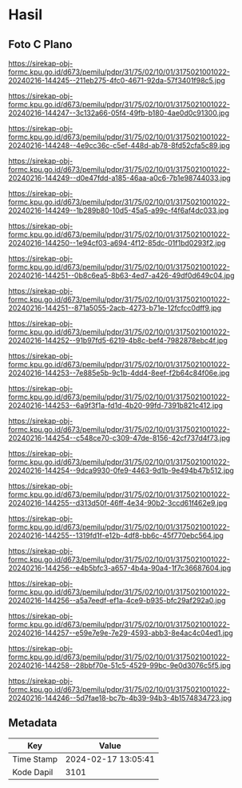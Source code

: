 # Hasil

## Foto C Plano

https://sirekap-obj-formc.kpu.go.id/d673/pemilu/pdpr/31/75/02/10/01/3175021001022-20240216-144245--211eb275-4fc0-4671-92da-57f3401f98c5.jpg

https://sirekap-obj-formc.kpu.go.id/d673/pemilu/pdpr/31/75/02/10/01/3175021001022-20240216-144247--3c132a66-05f4-49fb-b180-4ae0d0c91300.jpg

https://sirekap-obj-formc.kpu.go.id/d673/pemilu/pdpr/31/75/02/10/01/3175021001022-20240216-144248--4e9cc36c-c5ef-448d-ab78-8fd52cfa5c89.jpg

https://sirekap-obj-formc.kpu.go.id/d673/pemilu/pdpr/31/75/02/10/01/3175021001022-20240216-144249--d0e47fdd-a185-46aa-a0c6-7b1e98744033.jpg

https://sirekap-obj-formc.kpu.go.id/d673/pemilu/pdpr/31/75/02/10/01/3175021001022-20240216-144249--1b289b80-10d5-45a5-a99c-f4f6af4dc033.jpg

https://sirekap-obj-formc.kpu.go.id/d673/pemilu/pdpr/31/75/02/10/01/3175021001022-20240216-144250--1e94cf03-a694-4f12-85dc-01f1bd0293f2.jpg

https://sirekap-obj-formc.kpu.go.id/d673/pemilu/pdpr/31/75/02/10/01/3175021001022-20240216-144251--0b8c6ea5-8b63-4ed7-a426-49df0d649c04.jpg

https://sirekap-obj-formc.kpu.go.id/d673/pemilu/pdpr/31/75/02/10/01/3175021001022-20240216-144251--871a5055-2acb-4273-b71e-12fcfcc0dff9.jpg

https://sirekap-obj-formc.kpu.go.id/d673/pemilu/pdpr/31/75/02/10/01/3175021001022-20240216-144252--91b97fd5-6219-4b8c-bef4-7982878ebc4f.jpg

https://sirekap-obj-formc.kpu.go.id/d673/pemilu/pdpr/31/75/02/10/01/3175021001022-20240216-144253--7e885e5b-9c1b-4dd4-8eef-f2b64c84f06e.jpg

https://sirekap-obj-formc.kpu.go.id/d673/pemilu/pdpr/31/75/02/10/01/3175021001022-20240216-144253--6a9f3f1a-fd1d-4b20-99fd-7391b821c412.jpg

https://sirekap-obj-formc.kpu.go.id/d673/pemilu/pdpr/31/75/02/10/01/3175021001022-20240216-144254--c548ce70-c309-47de-8156-42cf737d4f73.jpg

https://sirekap-obj-formc.kpu.go.id/d673/pemilu/pdpr/31/75/02/10/01/3175021001022-20240216-144254--9dca9930-0fe9-4463-9d1b-9e494b47b512.jpg

https://sirekap-obj-formc.kpu.go.id/d673/pemilu/pdpr/31/75/02/10/01/3175021001022-20240216-144255--d313d50f-46ff-4e34-90b2-3ccd61f462e9.jpg

https://sirekap-obj-formc.kpu.go.id/d673/pemilu/pdpr/31/75/02/10/01/3175021001022-20240216-144255--1319fd1f-e12b-4df8-bb6c-45f770ebc564.jpg

https://sirekap-obj-formc.kpu.go.id/d673/pemilu/pdpr/31/75/02/10/01/3175021001022-20240216-144256--e4b5bfc3-a657-4b4a-90a4-1f7c36687604.jpg

https://sirekap-obj-formc.kpu.go.id/d673/pemilu/pdpr/31/75/02/10/01/3175021001022-20240216-144256--a5a7eedf-ef1a-4ce9-b935-bfc29af292a0.jpg

https://sirekap-obj-formc.kpu.go.id/d673/pemilu/pdpr/31/75/02/10/01/3175021001022-20240216-144257--e59e7e9e-7e29-4593-abb3-8e4ac4c04ed1.jpg

https://sirekap-obj-formc.kpu.go.id/d673/pemilu/pdpr/31/75/02/10/01/3175021001022-20240216-144258--28bbf70e-51c5-4529-99bc-9e0d3076c5f5.jpg

https://sirekap-obj-formc.kpu.go.id/d673/pemilu/pdpr/31/75/02/10/01/3175021001022-20240216-144246--5d7fae18-bc7b-4b39-94b3-4b1574834723.jpg


## Metadata

| Key        | Value               |
| ---------- | ------------------- |
| Time Stamp | 2024-02-17 13:05:41 |
| Kode Dapil | 3101                |



